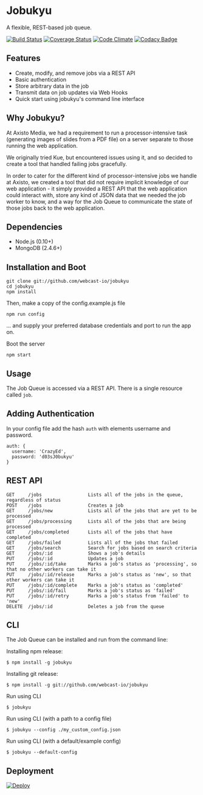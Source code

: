 Jobukyu
=======

A flexible, REST-based job queue. 

[![Build Status](https://travis-ci.org/webcast-io/jobukyu.svg?branch=master)](https://travis-ci.org/webcast-io/jobukyu)
[![Coverage Status](https://coveralls.io/repos/webcast-io/jobukyu/badge.svg?branch=master)](https://coveralls.io/r/webcast-io/jobukyu?branch=master)
[![Code Climate](https://codeclimate.com/github/webcast-io/jobukyu.svg)](https://codeclimate.com/github/webcast-io/jobukyu)
[![Codacy Badge](https://www.codacy.com/project/badge/6c6fafd068624d1daf0c7df5b440a1c9)](https://www.codacy.com/public/webcast-io/jobukyu.git)

Features
---

- Create, modify, and remove jobs via a REST API
- Basic authentication
- Store arbitrary data in the job
- Transmit data on job updates via Web Hooks
- Quick start using jobukyu's command line interface

Why Jobukyu?
---

At Axisto Media, we had a requirement to run a processor-intensive task (generating images of slides from a PDF file) on a server separate to those running the web application.

We originally tried Kue, but encountered issues using it, and so decided to create a tool that handled failing jobs gracefully.

In order to cater for the different kind of processor-intensive jobs we handle at Axisto, we created a tool that did not require implicit knowledge of our web application - it simply provided a REST API that the web application could interact with, store any kind of JSON data that we needed the job worker to know, and a way for the Job Queue to communicate the state of those jobs back to the web application.



Dependencies
---

* Node.js (0.10+)
* MongoDB (2.4.6+)

Installation and Boot
---

    git clone git://github.com/webcast-io/jobukyu
    cd jobukyu
    npm install

Then, make a copy of the config.example.js file

    npm run config

... and supply your preferred database credentials and port to run the app on.

Boot the server

    npm start

Usage
---

The Job Queue is accessed via a REST API. There is a single resource called <code>job</code>.

Adding Authentication
---

In your config file add the hash `auth` with elements username and password.

    auth: {
      username: 'CrazyEd',
      password: 'd03sJ0bukyu'
    }

REST API
---

    GET     /jobs                 Lists all of the jobs in the queue, regardless of status
    POST    /jobs                 Creates a job
    GET     /jobs/new             Lists all of the jobs that are yet to be processed
    GET     /jobs/processing      Lists all of the jobs that are being processed
    GET     /jobs/completed       Lists all of the jobs that have completed
    GET     /jobs/failed          Lists all of the jobs that failed
    GET     /jobs/search          Search for jobs based on search criteria
    GET     /jobs/:id             Shows a job's details
    PUT     /jobs/:id             Updates a job
    PUT     /jobs/:id/take        Marks a job's status as 'processing', so that no other workers can take it
    PUT     /jobs/:id/release     Marks a job's status as 'new', so that other workers can take it
    PUT     /jobs/:id/complete    Marks a job's status as 'completed'
    PUT     /jobs/:id/fail        Marks a job's status as 'failed'
    PUT     /jobs/:id/retry       Marks a job's status from 'failed' to 'new'
    DELETE  /jobs/:id             Deletes a job from the queue

CLI
---

The Job Queue can be installed and run from the command line:

Installing npm release:

    $ npm install -g jobukyu

Installing git release:

    $ npm install -g git://github.com/webcast-io/jobukyu

Run using CLI

    $ jobukyu

Run using CLI (with a path to a config file)

    $ jobukyu --config ./my_custom_config.json

Run using CLI (with a default/example config)

    $ jobukyu --default-config

Deployment
----------

[![Deploy](https://www.herokucdn.com/deploy/button.svg)](https://heroku.com/deploy)

